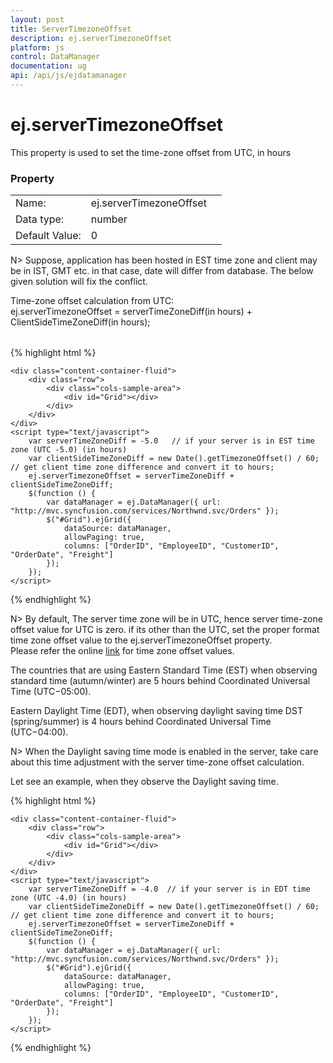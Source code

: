 ```yaml
---
layout: post
title: ServerTimezoneOffset
description: ej.serverTimezoneOffset
platform: js
control: DataManager
documentation: ug
api: /api/js/ejdatamanager
---
```


# ej.serverTimezoneOffset

This property is used to set the time-zone offset from UTC, in hours

### Property
<table>
    <tr> 
        <td>Name:</td> <td> ej.serverTimezoneOffset<td> 
    </tr>
    <tr>
        <td>Data type:</td> <td> number<td>
    </tr>
    <tr>
        <td>Default Value:</td> <td>  0 <td>
    </tr>
</table>

N> Suppose, application has been hosted in EST time zone and client may be in IST, GMT etc. in that case, date will differ from database. The below given solution will fix the conflict. 


<table>
    <tr>
        Time-zone offset calculation from UTC: <br>
        ej.serverTimezoneOffset = serverTimeZoneDiff(in hours) + ClientSideTimeZoneDiff(in hours); 
    </tr>
</table>

{% highlight html %}

    <div class="content-container-fluid">
        <div class="row">
            <div class="cols-sample-area">
                <div id="Grid"></div>
            </div>
        </div>
    </div>
    <script type="text/javascript">
        var serverTimeZoneDiff = -5.0   // if your server is in EST time zone (UTC -5.0) (in hours)
        var clientSideTimeZoneDiff = new Date().getTimezoneOffset() / 60; // get client time zone difference and convert it to hours;
        ej.serverTimezoneOffset = serverTimeZoneDiff + clientSideTimeZoneDiff;
        $(function () {
            var dataManager = ej.DataManager({ url: "http://mvc.syncfusion.com/services/Northwnd.svc/Orders" });
            $("#Grid").ejGrid({
                dataSource: dataManager,
                allowPaging: true,
                columns: ["OrderID", "EmployeeID", "CustomerID", "OrderDate", "Freight"]
            });
        });
    </script>

{% endhighlight %}

N> By default, The server time zone will be in UTC, hence server time-zone offset value for UTC is zero. if its other than the UTC, set the proper format time zone offset value to the ej.serverTimezoneOffset property. <br>
Please refer the online [link](https://en.wikipedia.org/wiki/Time_zone#List_of_UTC_offsets) for time zone offset values.

The countries that are using Eastern Standard Time (EST) when observing standard time (autumn/winter) are 5 hours behind Coordinated Universal Time (UTC−05:00).

Eastern Daylight Time (EDT), when observing daylight saving time DST (spring/summer) is 4 hours behind Coordinated Universal Time (UTC−04:00).

N> When the Daylight saving time mode is enabled in the server, take care about this time adjustment with the server time-zone offset calculation.

Let see an example, when they observe the Daylight saving time.

{% highlight html %}

    <div class="content-container-fluid">
        <div class="row">
            <div class="cols-sample-area">
                <div id="Grid"></div>
            </div>
        </div>
    </div>
    <script type="text/javascript">
        var serverTimeZoneDiff = -4.0  // if your server is in EDT time zone (UTC -4.0) (in hours)
        var clientSideTimeZoneDiff = new Date().getTimezoneOffset() / 60; // get client time zone difference and convert it to hours;
        ej.serverTimezoneOffset = serverTimeZoneDiff + clientSideTimeZoneDiff;
        $(function () {
            var dataManager = ej.DataManager({ url: "http://mvc.syncfusion.com/services/Northwnd.svc/Orders" });
            $("#Grid").ejGrid({
                dataSource: dataManager,
                allowPaging: true,
                columns: ["OrderID", "EmployeeID", "CustomerID", "OrderDate", "Freight"]
            });
        });
    </script>

{% endhighlight %}
